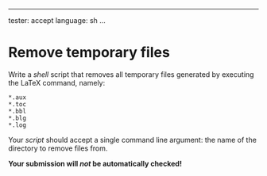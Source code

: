 <!--
  Example of an exercise without any acceptance tests.
  Codex is used only to record submissions.
-->

---
tester: accept
language: sh
...

# Remove temporary files

Write a *shell* script that removes all temporary files 
generated by executing the LaTeX command, namely:

~~~
*.aux
*.toc
*.bbl
*.blg
*.log
~~~

Your *script* should accept a single command line argument: 
the name of the directory to remove files from.

**Your submission will *not* be automatically checked!**
